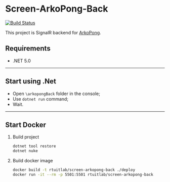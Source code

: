 # Screen-ArkoPong-Back
[![Build Status](https://dev.azure.com/rtuitlab/RTU%20IT%20Lab/_apis/build/status/Screen-ArkoPong-Back?branchName=master)](https://dev.azure.com/rtuitlab/RTU%20IT%20Lab/_build/latest?definitionId=156&branchName=master)

This project is SignalR backend for [ArkoPong](https://github.com/RTUITLab/Screen-ArkoPong).

## Requirements
* .NET 5.0

---
## Start using .Net
* Open `\arkopongBack` folder in the console;
* Use `dotnet run` command;
* Wait.

---
## Start Docker

1. Build project
    ```bash
    dotnet tool restore
    dotnet nuke
    ```
2. Build docker image
    ```bash
    docker build -t rtuitlab/screen-arkopong-back ./deploy
    docker run -it --rm -p 5501:5501 rtuitlab/screen-arkopong-back
    ```
